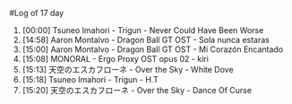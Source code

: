 #Log of 17 day

1. [00:00] Tsuneo Imahori - Trigun - Never Could Have Been Worse
1. [14:58] Aaron Montalvo - Dragon Ball GT OST - Sola nunca estaras
1. [15:00] Aaron Montalvo - Dragon Ball GT OST - Mi Corazón Encantado
1. [15:08] MONORAL - Ergo Proxy OST opus 02 - kiri
1. [15:13] 天空のエスカフローネ - Over the Sky - White Dove
1. [15:18] Tsuneo Imahori - Trigun - H.T
1. [15:20] 天空のエスカフローネ - Over the Sky - Dance Of Curse

